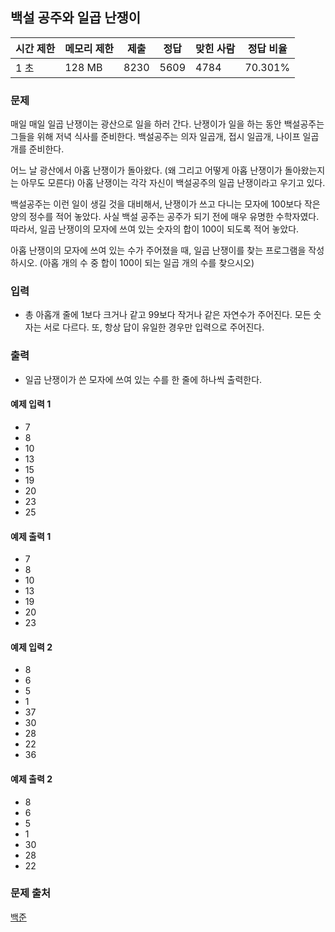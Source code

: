 ## 백설 공주와 일곱 난쟁이
 
|시간 제한|	메모리 제한|	제출|	정답|	맞힌 사람|	정답 비율|
|---|---|---|---|---|---|
|1 초|	128 MB|	8230|	5609|	4784|	70.301%|

### 문제
매일 매일 일곱 난쟁이는 광산으로 일을 하러 간다. 난쟁이가 일을 하는 동안 백설공주는 그들을 위해 저녁 식사를 준비한다. 백설공주는 의자 일곱개, 접시 일곱개, 나이프 일곱개를 준비한다.

어느 날 광산에서 아홉 난쟁이가 돌아왔다. (왜 그리고 어떻게 아홉 난쟁이가 돌아왔는지는 아무도 모른다) 아홉 난쟁이는 각각 자신이 백설공주의 일곱 난쟁이라고 우기고 있다.

백설공주는 이런 일이 생길 것을 대비해서, 난쟁이가 쓰고 다니는 모자에 100보다 작은 양의 정수를 적어 놓았다. 사실 백설 공주는 공주가 되기 전에 매우 유명한 수학자였다. 따라서, 일곱 난쟁이의 모자에 쓰여 있는 숫자의 합이 100이 되도록 적어 놓았다.

아홉 난쟁이의 모자에 쓰여 있는 수가 주어졌을 때, 일곱 난쟁이를 찾는 프로그램을 작성하시오. (아홉 개의 수 중 합이 100이 되는 일곱 개의 수를 찾으시오)

### 입력
- 총 아홉개 줄에 1보다 크거나 같고 99보다 작거나 같은 자연수가 주어진다. 모든 숫자는 서로 다르다. 또, 항상 답이 유일한 경우만 입력으로 주어진다.

### 출력
- 일곱 난쟁이가 쓴 모자에 쓰여 있는 수를 한 줄에 하나씩 출력한다.

#### 예제 입력 1 
- 7
- 8
- 10
- 13
- 15
- 19
- 20
- 23
- 25
#### 예제 출력 1 
- 7
- 8
- 10
- 13
- 19
- 20
- 23

#### 예제 입력 2 
- 8
- 6
- 5
- 1
- 37
- 30
- 28
- 22
- 36

#### 예제 출력 2 
- 8
- 6
- 5
- 1
- 30
- 28
- 22

### 문제 출처
[백준](https://www.acmicpc.net/problem/3040)
